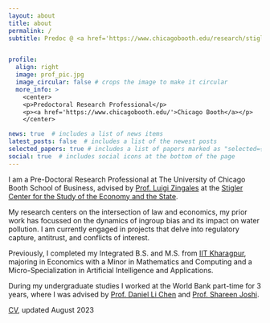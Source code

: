 ```yaml
---
layout: about
title: about
permalink: /
subtitle: Predoc @ <a href='https://www.chicagobooth.edu/research/stigler'>Stigler Center</a> | <a href='shashank.singh@chicagobooth.edu'>shashank.singh@chicagobooth.edu</a>


profile:
  align: right
  image: prof_pic.jpg
  image_circular: false # crops the image to make it circular
  more_info: >
    <center>
    <p>Predoctoral Research Professional</p>
    <p><a href='https://www.chicagobooth.edu/'>Chicago Booth</a></p>
    </center>

news: true  # includes a list of news items
latest_posts: false  # includes a list of the newest posts
selected_papers: true # includes a list of papers marked as "selected={true}"
social: true  # includes social icons at the bottom of the page
---
```


I am a Pre-Doctoral Research Professional at The University of Chicago Booth School of Business, advised by [Prof. Luigi Zingales](https://faculty.chicagobooth.edu/luigi-zingales?_gl=1*6zie3z*_gcl_au*MTU1NTQ0NDQ4MC4xNjk5NDE4Njkx*_ga*MTg3ODQwMTc0My4xNjc0OTI4OTM0*_ga_PDRJWHFTEV*MTcwMzIxOTY4MC4yMzMuMS4xNzAzMjIxMzM3LjYwLjAuMA..&_ga=2.253703117.535278016.1703219680-1878401743.1674928934) at the [Stigler Center for the Study of the Economy and the State](https://www.chicagobooth.edu/research/stigler).

My research centers on the intersection of law and economics, my prior work has focussed on the dynamics of ingroup bias and its impact on water pollution. I am currently engaged in projects that delve into regulatory capture, antitrust, and conflicts of interest.

Previously, I completed my Integrated B.S. and M.S. from [IIT Kharagpur](https://www.iitkgp.ac.in), majoring in Economics with a Minor in Mathematics and Computing and a Micro-Specialization in Artificial Intelligence and Applications.

During my undergraduate studies I worked at the World Bank part-time for 3 years, where I was advised by [Prof. Daniel Li Chen](https://users.nber.org/~dlchen/) and [Prof. Shareen Joshi](https://gufaculty360.georgetown.edu/s/contact/00336000014RYK7AAO/shareen-joshi).


[CV](https://shashanksinghnain.github.io/assets/pdf/shashank_cv.pdf), updated August 2023
